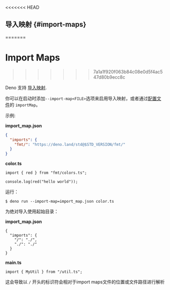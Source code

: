 <<<<<<< HEAD
## 导入映射 {#import-maps}
=======
# Import Maps
>>>>>>> 7a1a1f920f063b84c08e0d5f4ac547d80b9ecc8c

Deno 支持 [导入映射](https://github.com/WICG/import-maps).

你可以在启动时添加`--import-map<FILE>`选项来启用导入映射，或者通过[配置文件](../getting_started/configuration_file.md)的
`importMap`。

示例:

**import_map.json**

```json
{
  "imports": {
    "fmt/": "https://deno.land/std@$STD_VERSION/fmt/"
  }
}
```

**color.ts**

```ts, ignore
import { red } from "fmt/colors.ts";

console.log(red("hello world"));
```

运行：

```shell
$ deno run --import-map=import_map.json color.ts
```

为绝对导入使用起始目录：

**import_map.json**

```jsonc
{
  "imports": {
    "/": "./",
    "./": "./"
  }
}
```

**main.ts**

```ts, ignore
import { MyUtil } from "/util.ts";
```

这会导致以 `/` 开头的标识符会相对于import maps文件的位置或文件路径进行解析
